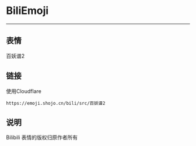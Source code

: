 # BiliEmoji
---
## 表情
百妖谱2
## 链接
使用Cloudflare
```
https://emoji.shojo.cn/bili/src/百妖谱2
```
## 说明
Bilibili 表情的版权归原作者所有
